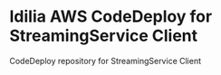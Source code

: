 Idilia AWS CodeDeploy for StreamingService Client
======================

CodeDeploy repository for StreamingService Client

